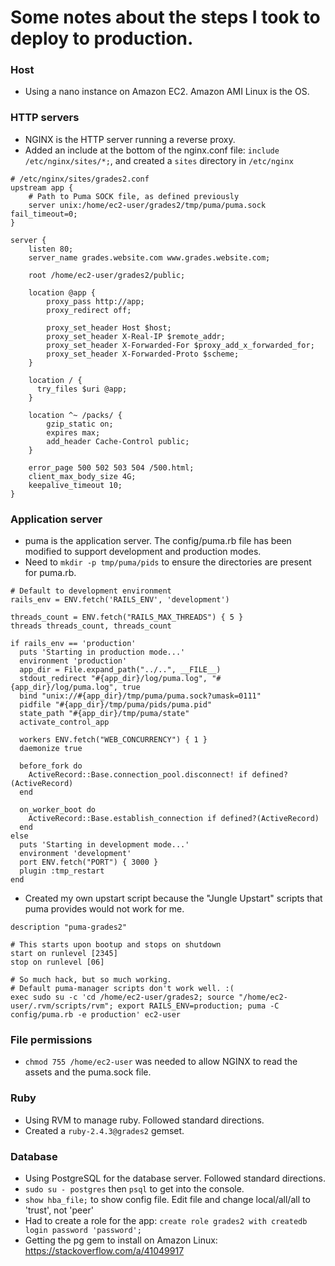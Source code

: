 # Some notes about the steps I took to deploy to production.

### Host
* Using a nano instance on Amazon EC2. Amazon AMI Linux is the OS.

### HTTP servers
* NGINX is the HTTP server running a reverse proxy.
* Added an include at the bottom of the nginx.conf file: `include /etc/nginx/sites/*;`, and created a `sites` directory in `/etc/nginx`

```
# /etc/nginx/sites/grades2.conf
upstream app {
    # Path to Puma SOCK file, as defined previously
    server unix:/home/ec2-user/grades2/tmp/puma/puma.sock fail_timeout=0;
}

server {
    listen 80;
    server_name grades.website.com www.grades.website.com;

    root /home/ec2-user/grades2/public;

    location @app {
        proxy_pass http://app;
        proxy_redirect off;

        proxy_set_header Host $host;
        proxy_set_header X-Real-IP $remote_addr;
        proxy_set_header X-Forwarded-For $proxy_add_x_forwarded_for;
        proxy_set_header X-Forwarded-Proto $scheme;
    }

    location / {
      try_files $uri @app;
    }

    location ^~ /packs/ {
        gzip_static on;
        expires max;
        add_header Cache-Control public;
    }

    error_page 500 502 503 504 /500.html;
    client_max_body_size 4G;
    keepalive_timeout 10;
}
```

### Application server
* puma is the application server. The config/puma.rb file has been modified to support development and production modes.
* Need to `mkdir -p tmp/puma/pids` to ensure the directories are present for puma.rb.

```
# Default to development environment
rails_env = ENV.fetch('RAILS_ENV', 'development')

threads_count = ENV.fetch("RAILS_MAX_THREADS") { 5 }
threads threads_count, threads_count

if rails_env == 'production'
  puts 'Starting in production mode...'
  environment 'production'
  app_dir = File.expand_path("../..", __FILE__)
  stdout_redirect "#{app_dir}/log/puma.log", "#{app_dir}/log/puma.log", true
  bind "unix://#{app_dir}/tmp/puma/puma.sock?umask=0111"
  pidfile "#{app_dir}/tmp/puma/pids/puma.pid"
  state_path "#{app_dir}/tmp/puma/state"
  activate_control_app

  workers ENV.fetch("WEB_CONCURRENCY") { 1 }
  daemonize true

  before_fork do
    ActiveRecord::Base.connection_pool.disconnect! if defined?(ActiveRecord)
  end

  on_worker_boot do
    ActiveRecord::Base.establish_connection if defined?(ActiveRecord)
  end
else
  puts 'Starting in development mode...'
  environment 'development'
  port ENV.fetch("PORT") { 3000 }
  plugin :tmp_restart
end
```

* Created my own upstart script because the "Jungle Upstart" scripts that puma provides would not work for me.

```
description "puma-grades2"

# This starts upon bootup and stops on shutdown
start on runlevel [2345]
stop on runlevel [06]

# So much hack, but so much working.
# Default puma-manager scripts don't work well. :(
exec sudo su -c 'cd /home/ec2-user/grades2; source "/home/ec2-user/.rvm/scripts/rvm"; export RAILS_ENV=production; puma -C config/puma.rb -e production' ec2-user
```

### File permissions
* `chmod 755 /home/ec2-user` was needed to allow NGINX to read the assets and the puma.sock file.

### Ruby
* Using RVM to manage ruby. Followed standard directions.
* Created a `ruby-2.4.3@grades2` gemset.

### Database
* Using PostgreSQL for the database server. Followed standard directions.
* `sudo su - postgres` then `psql` to get into the console.
* `show hba_file;` to show config file. Edit file and change local/all/all to 'trust', not 'peer'
* Had to create a role for the app: `create role grades2 with createdb login password 'password';`
* Getting the pg gem to install on Amazon Linux: https://stackoverflow.com/a/41049917

